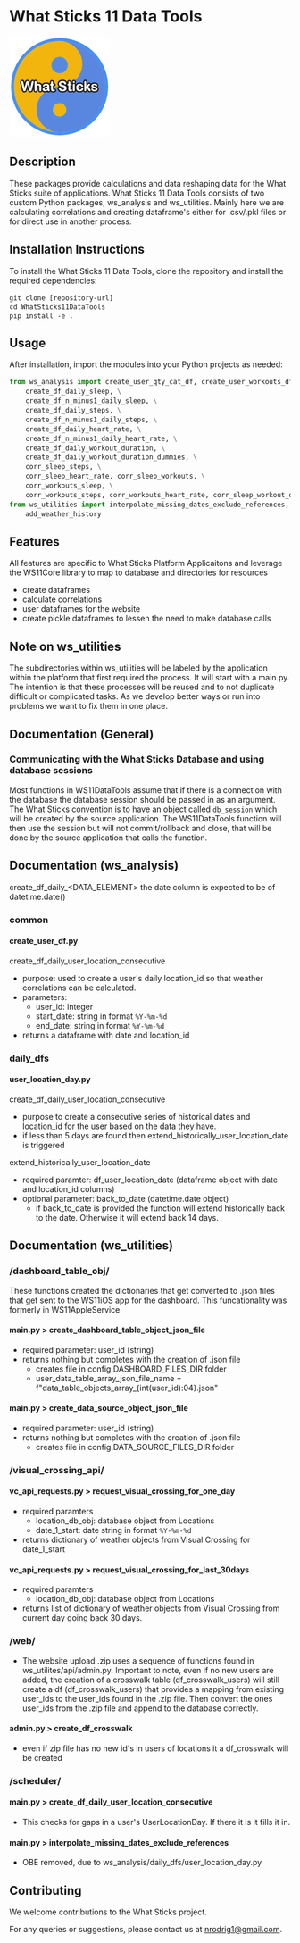 
# What Sticks 11 Data Tools

![What Sticks Logo](wsLogo180.png)

## Description
These packages provide calculations and data reshaping data for the What Sticks suite of applications. What Sticks 11 Data Tools consists of two custom Python packages, ws_analysis and ws_utilities. Mainly here we are calculating correlations and creating dataframe's either for .csv/.pkl files or for direct use in another process.


## Installation Instructions
To install the What Sticks 11 Data Tools, clone the repository and install the required dependencies:
```
git clone [repository-url]
cd WhatSticks11DataTools
pip install -e .
```


## Usage
After installation, import the modules into your Python projects as needed:

```python
from ws_analysis import create_user_qty_cat_df, create_user_workouts_df, \
    create_df_daily_sleep, \
    create_df_n_minus1_daily_sleep, \
    create_df_daily_steps, \
    create_df_n_minus1_daily_steps, \
    create_df_daily_heart_rate, \
    create_df_n_minus1_daily_heart_rate, \
    create_df_daily_workout_duration, \
    create_df_daily_workout_duration_dummies, \
    corr_sleep_steps, \
    corr_sleep_heart_rate, corr_sleep_workouts, \
    corr_workouts_sleep, \
    corr_workouts_steps, corr_workouts_heart_rate, corr_sleep_workout_dummies
from ws_utilities import interpolate_missing_dates_exclude_references, \
    add_weather_history
```


## Features
All features are specific to What Sticks Platform Applicaitons and leverage the WS11Core library to map to database and directories for resources
- create dataframes
- calculate correlations
- user dataframes for the website
- create pickle dataframes to lessen the need to make database calls


## Note on ws_utilities
The subdirectories within ws_utilities will be labeled by the application within the platform that first required the process. It will start with a main.py. The intention is that these processes will be reused and to not duplicate difficult or complicated tasks. As we develop better ways or run into problems we want to fix them in one place.

## Documentation (General)

### Communicating with the What Sticks Database and using database sessions
Most functions in WS11DataTools assume that if there is a connection with the database the database session should be passed in as an argument. The What Sticks convention is to have an object called `db_session` which will be created by the source application. The WS11DataTools function will then use the session but will not commit/rollback and close, that will be done by the source application that calls the function.


## Documentation (ws_analysis)
create_df_daily_<DATA_ELEMENT> the date column is expected to be of datetime.date()
### common
#### create_user_df.py
create_df_daily_user_location_consecutive 
- purpose: used to create a user's daily location_id so that weather correlations can be calculated.
- parameters: 
  - user_id: integer
  - start_date: string in format `%Y-%m-%d`
  - end_date: string in format `%Y-%m-%d`
- returns a dataframe with date and location_id

### daily_dfs

#### user_location_day.py
create_df_daily_user_location_consecutive
- purpose to create a consecutive series of historical dates and location_id for the user based on the data they have.
- if less than 5 days are found then extend_historically_user_location_date is triggered

extend_historically_user_location_date
- required paramter: df_user_location_date (dataframe object with date and location_id columns)
- optional parameter: back_to_date (datetime.date object)
  - if back_to_date is provided the function will extend historically back to the date. Otherwise it will extend back 14 days.


## Documentation (ws_utilities)

### /dashboard_table_obj/
These functions created the dictionaries that get converted to .json files that get sent to the WS11iOS app for the dashboard.
This funcationality was formerly in WS11AppleService

#### main.py > create_dashboard_table_object_json_file
- required parameter: user_id (string)
- returns nothing but completes with the creation of .json file 
  - creates file in config.DASHBOARD_FILES_DIR folder
  - user_data_table_array_json_file_name = f"data_table_objects_array_{int(user_id):04}.json"

#### main.py > create_data_source_object_json_file
- required parameter: user_id (string)
- returns nothing but completes with the creation of .json file 
  - creates file in config.DATA_SOURCE_FILES_DIR folder

### /visual_crossing_api/
#### vc_api_requests.py > request_visual_crossing_for_one_day
- required paramters
  - location_db_obj: database object from Locations
  - date_1_start: date string in format `%Y-%m-%d`
- returns dictionary of weather objects from Visual Crossing for date_1_start

#### vc_api_requests.py > request_visual_crossing_for_last_30days
- required paramters
  - location_db_obj: database object from Locations
- returns list of dictionary of weather objects from Visual Crossing from current day going back 30 days.


### /web/
- The website upload .zip uses a sequence of functions found in ws_utilites/api/admin.py. Important to note, even if no new users are added, the creation of a crosswalk table (df_crosswalk_users) will still create a df (df_crosswalk_users) that provides a mapping from existing user_ids to the user_ids found in the .zip file. Then convert the ones user_ids from the .zip file and append to the database correctly.

#### admin.py > create_df_crosswalk
- even if zip file has no new id's in users of locations it a df_crosswalk will be created


### /scheduler/

#### main.py > create_df_daily_user_location_consecutive
- This checks for gaps in a user's UserLocationDay. If there it is it fills it in. 

#### main.py > interpolate_missing_dates_exclude_references
- OBE removed, due to ws_analysis/daily_dfs/user_location_day.py


## Contributing

We welcome contributions to the What Sticks project.

For any queries or suggestions, please contact us at nrodrig1@gmail.com.
